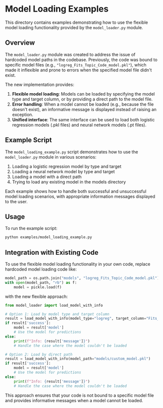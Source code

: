 # Model Loading Examples

This directory contains examples demonstrating how to use the flexible model loading functionality provided by the `model_loader.py` module.

## Overview

The `model_loader.py` module was created to address the issue of hardcoded model paths in the codebase. Previously, the code was bound to specific model files (e.g., `"logreg_Fits_Topic_Code_model.pkl"`), which made it inflexible and prone to errors when the specified model file didn't exist.

The new implementation provides:

1. **Flexible model loading**: Models can be loaded by specifying the model type and target column, or by providing a direct path to the model file.
2. **Error handling**: When a model cannot be loaded (e.g., because the file doesn't exist), an informative message is displayed instead of raising an exception.
3. **Unified interface**: The same interface can be used to load both logistic regression models (.pkl files) and neural network models (.pt files).

## Example Script

The `model_loading_example.py` script demonstrates how to use the `model_loader.py` module in various scenarios:

1. Loading a logistic regression model by type and target
2. Loading a neural network model by type and target
3. Loading a model with a direct path
4. Trying to load any existing model in the models directory

Each example shows how to handle both successful and unsuccessful model loading scenarios, with appropriate information messages displayed to the user.

## Usage

To run the example script:

```bash
python examples/model_loading_example.py
```

## Integration with Existing Code

To use the flexible model loading functionality in your own code, replace hardcoded model loading code like:

```python
model_path = os.path.join("models", "logreg_Fits_Topic_Code_model.pkl")
with open(model_path, "rb") as f:
    model = pickle.load(f)
```

with the new flexible approach:

```python
from model_loader import load_model_with_info

# Option 1: Load by model type and target column
result = load_model_with_info(model_type="logreg", target_column="Fits_Topic_Code")
if result['success']:
    model = result['model']
    # Use the model for predictions
else:
    print(f"Info: {result['message']}")
    # Handle the case where the model couldn't be loaded

# Option 2: Load by direct path
result = load_model_with_info(model_path="models/custom_model.pkl")
if result['success']:
    model = result['model']
    # Use the model for predictions
else:
    print(f"Info: {result['message']}")
    # Handle the case where the model couldn't be loaded
```

This approach ensures that your code is not bound to a specific model file and provides informative messages when a model cannot be loaded.